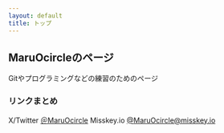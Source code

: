 ```yaml
---
layout: default
title: トップ
---
```


## MaruOcircleのページ
Gitやプログラミングなどの練習のためのページ

### リンクまとめ
X/Twitter [＠MaruOcircle](https://x.com/MaruOcircle)
Misskey.io [@MaruOcircle@misskey.io](https://misskey.io/@MaruOcircle)
